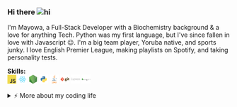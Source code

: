 ### Hi there <img src="https://user-images.githubusercontent.com/1303154/88677602-1635ba80-d120-11ea-84d8-d263ba5fc3c0.gif" width="24px" alt="hi">

I'm Mayowa, a Full-Stack Developer with a Biochemistry background & a love for anything Tech. Python was my first language, but I've since fallen in love with Javascript :wink:. I'm a big team player, Yoruba native, and sports junky. I love English Premier League, making playlists on Spotify, and taking personality tests.

**Skills:**  
<code><img height="20" src="https://raw.githubusercontent.com/github/explore/80688e429a7d4ef2fca1e82350fe8e3517d3494d/topics/javascript/javascript.png"></code>
<code><img height="20" src="https://raw.githubusercontent.com/github/explore/80688e429a7d4ef2fca1e82350fe8e3517d3494d/topics/react/react.png"></code>
<code><img height="20" src="https://raw.githubusercontent.com/github/explore/80688e429a7d4ef2fca1e82350fe8e3517d3494d/topics/nodejs/nodejs.png"></code>
<code><img height="20" src="https://raw.githubusercontent.com/github/explore/80688e429a7d4ef2fca1e82350fe8e3517d3494d/topics/python/python.png"></code>
<code><img height="20" src="https://raw.githubusercontent.com/github/explore/80688e429a7d4ef2fca1e82350fe8e3517d3494d/topics/java/java.png"></code>
<code><img height="20" 
src="https://raw.githubusercontent.com/github/explore/80688e429a7d4ef2fca1e82350fe8e3517d3494d/topics/git/git.png"></code>
<code><img height="20" 
src="https://raw.githubusercontent.com/github/explore/80688e429a7d4ef2fca1e82350fe8e3517d3494d/topics/express/express.png"></code>
<code><img height="20" 
src="https://raw.githubusercontent.com/github/explore/80688e429a7d4ef2fca1e82350fe8e3517d3494d/topics/mongodb/mongodb.png"></code>


<details>
<summary>⚡️ More about my coding life</summary>
<br />

- 🔭 I’m currently working on a special web design project. Stay tuned!
- 🌱 I’m currently learning JavaScript
- 👯 I’m looking to collaborate on Web Design Projects
- 🤔 I’m looking for help with Javascript 😆
- 💬 Ask me about anything sports, music, or anime related
- 📫 How to reach me
  [![Linkedin Badge](https://img.shields.io/badge/-LinkedIn-blue?style=flat-square&logo=Linkedin&logoColor=white&link=https://www.linkedin.com/in/mayowa-ojuade-b54792171)](https://www.linkedin.com/in/mayowa-ojuade-b54792171/)
[![Instagram Badge](https://img.shields.io/badge/-Instagram-e4405f?style=flat-square&logo=Instagram&logoColor=white&link=https://www.instagram.com/mayorsberg/)](https://www.instagram.com/mayorsberg/)
[![Gmail Badge](https://img.shields.io/badge/-Gmail-d14836?style=flat-square&logo=Gmail&logoColor=white&link=mail@mayorsberg2k5@gmail.com)](mailto:mail@mayorsberg2k5@gmail.com)
- 😄 Pronouns: He/Him
- ⚡ Fun fact: I love Nigerian food so much. I could eat it daily. 

</details>
